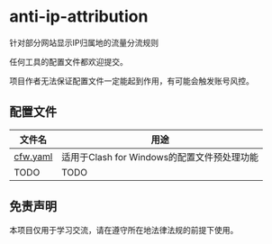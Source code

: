 # anti-ip-attribution
针对部分网站显示IP归属地的流量分流规则

任何工具的配置文件都欢迎提交。

项目作者无法保证配置文件一定能起到作用，有可能会触发账号风控。

## 配置文件
| 文件名               | 用途                                        |
| -------------------- | ------------------------------------------- |
| [cfw.yaml](cfw.yaml) | 适用于Clash for Windows的配置文件预处理功能 |
| TODO                 | TODO                                        |


## 免责声明
本项目仅用于学习交流，请在遵守所在地法律法规的前提下使用。
